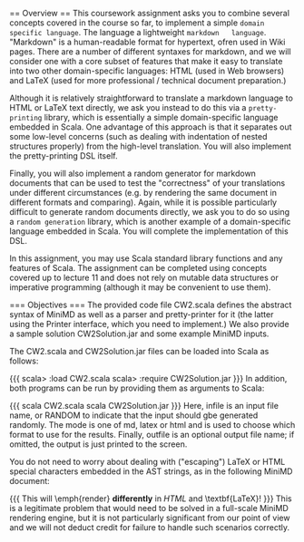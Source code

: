 == Overview ==
This coursework assignment asks you to combine several concepts covered in the course so far, to implement a simple `domain   specific language`.  The language a lightweight `markdown   language`.  "Markdown" is a human-readable format for hypertext, ofren used in Wiki pages.  There are a number of different syntaxes for markdown, and we will consider one with a core subset of features that make it easy to translate into two other domain-specific languages: HTML (used in Web browsers) and LaTeX (used for more professional / technical document preparation.) 

Although it is relatively straightforward to translate a markdown language to HTML or LaTeX text directly, we ask you instead to do this via a `pretty-printing` library, which is essentially a simple domain-specific language embedded in Scala.  One advantage of this approach is that it separates out some low-level concerns (such as dealing with indentation of nested structures properly) from the high-level translation.  You will also implement the pretty-printing DSL itself. 

Finally, you will also implement a random generator for markdown documents that can be used to test the "correctness" of your translations under different circumstances (e.g. by rendering the same document in different formats and comparing).  Again, while it is possible particularly difficult to generate random documents directly, we ask you to do so using a `random generation` library, which is another example of a domain-specific language embedded in Scala. You will complete the implementation of this DSL. 

In this assignment, you may use Scala standard library functions and any features of Scala.  The assignment can be completed using concepts covered up to lecture 11 and does not rely on mutable data structures or imperative programming (although it may be convenient to use them). 

=== Objectives ===
The provided code file CW2.scala defines the abstract syntax of MiniMD as well as a parser and pretty-printer for it (the latter using the Printer interface, which you need to implement.) We also provide a sample solution CW2Solution.jar and some example MiniMD inputs. 

The CW2.scala and CW2Solution.jar files can be loaded into Scala as follows: 

{{{
scala> :load CW2.scala
scala> :require CW2Solution.jar
}}}
In addition, both programs can be run by providing them as arguments to Scala: 

{{{
scala CW2.scala <infile> <mode> <outfile>
scala CW2Solution.jar <infile> <mode> <outfile>
}}}
Here, infile is an input file name, or RANDOM to indicate that the input should gbe generated randomly.  The mode is one of md, latex or html and is used to choose which format to use for the results. Finally, outfile is an optional output file name; if omitted, the output is just printed to the screen. 

You do not need to worry about dealing with ("escaping") LaTeX or HTML special characters embedded in the AST strings, as in the following MiniMD document: 

{{{
This will \emph{render} <b>differently</b> in 
<em>HTML</em> and \textbf{LaTeX}!
}}}
This is a legitimate problem that would need to be solved in a full-scale MiniMD rendering engine, but it is not particularly significant from our point of view and we will not deduct credit for failure to handle such scenarios correctly. 

